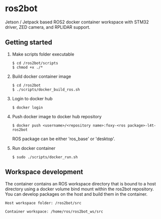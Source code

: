 # ros2bot

Jetson / Jetpack based ROS2 docker container workspace with STM32 driver, ZED camera, and RPLIDAR support.

## Getting started

1. Make scripts folder executable

    ```
    $ cd /ros2bot/scripts
    $ chmod +x ./*
    ```

2. Build docker container image

    ```
    $ cd /ros2bot
    $ ./scripts/docker_build_ros.sh
    ```

3. Login to docker hub

    ```
    $ docker login
    ```

4. Push docker image to docker hub repository

    ```
    $ docker push <username>/<repository name>:foxy-<ros package>-l4t-ros2bot
    ```

    ROS package can be either 'ros_base' or 'desktop'.

5. Run docker container

    ```
    $ sudo ./scripts/docker_run.sh
    ```

## Workspace development

The container contains an ROS workspace directory that is bound to a host directory using a docker volume
bind mount within the ros2bot repository. You can develop packages on the host and build them in the container.

```
Host workspace folder: /ros2bot/src
```

```
Container workspace: /home/ros/ros2bot_ws/src
```



